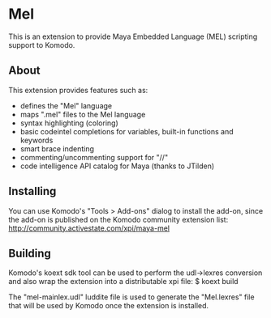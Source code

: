 # Mel

This is an extension to provide Maya Embedded Language (MEL) scripting support
to Komodo.

## About

This extension provides features such as:
* defines the "Mel" language
* maps ".mel" files to the Mel language
* syntax highlighting (coloring)
* basic codeintel completions for variables, built-in functions and keywords
* smart brace indenting
* commenting/uncommenting support for "//"
* code intelligence API catalog for Maya (thanks to JTilden)

## Installing

You can use Komodo's "Tools > Add-ons" dialog to install the add-on, since the
add-on is published on the Komodo community extension list:
http://community.activestate.com/xpi/maya-mel

## Building

Komodo's koext sdk tool can be used to perform the udl->lexres conversion and
also wrap the extension into a distributable xpi file:
 $ koext build

The "mel-mainlex.udl" luddite file is used to generate the "Mel.lexres" file
that will be used by Komodo once the extension is installed.
